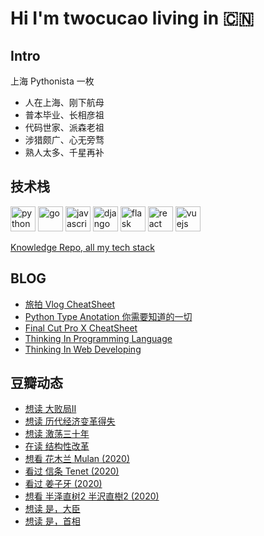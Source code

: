 # Hi I'm twocucao living in 🇨🇳

## Intro

上海 Pythonista 一枚

- 人在上海、刚下航母
- 普本毕业、长相彦祖
- 代码世家、派森老祖
- 涉猎颇广、心无旁骛
- 熟人太多、千星再补

## 技术栈

<p align="left">
<img src="https://devicons.github.io/devicon/devicon.git/icons/python/python-original.svg" alt="python" width="40" height="40"/>
<img src="https://devicons.github.io/devicon/devicon.git/icons/go/go-original.svg" alt="go" width="40" height="40"/>
<img src="https://devicons.github.io/devicon/devicon.git/icons/javascript/javascript-original.svg" alt="javascript" width="40" height="40"/>
<img src="https://devicons.github.io/devicon/devicon.git/icons/django/django-original.svg" alt="django" width="40" height="40"/>
<img src="https://www.vectorlogo.zone/logos/pocoo_flask/pocoo_flask-icon.svg" alt="flask" width="40" height="40"/>
<img src="https://devicons.github.io/devicon/devicon.git/icons/react/react-original-wordmark.svg" alt="react" width="40" height="40"/>
<img src="https://devicons.github.io/devicon/devicon.git/icons/vuejs/vuejs-original-wordmark.svg" alt="vuejs" width="40" height="40"/>
</p>

[Knowledge Repo, all my tech stack](https://github.com/twocucao/knowledge-repo)

## BLOG

<!-- BLOG-POST-LIST:START -->
- [旅拍 Vlog CheatSheet](http://twocucao.xyz/2018/12/23/VlogCheatSheet/)
- [Python Type Anotation 你需要知道的一切](http://twocucao.xyz/2018/12/10/PythonTypeAnotation/)
- [Final Cut Pro X CheatSheet](http://twocucao.xyz/2018/11/25/FinalCutProX/)
- [Thinking In Programming Language](http://twocucao.xyz/2018/09/17/ThinkingInProgrammingLanguage/)
- [Thinking In Web Developing](http://twocucao.xyz/2018/09/04/%E7%B3%BB%E7%BB%9F%E8%AE%BE%E8%AE%A1%E5%85%A5%E9%97%A8%E7%AC%94%E8%AE%B0/)
<!-- BLOG-POST-LIST:END -->

## 豆瓣动态

<!-- DOUBAN-ACTIVITIES:START -->
- [想读 大败局Ⅱ](https://www.douban.com/doubanapp/dispatch?uri=/status/3153037764/)
- [想读 历代经济变革得失](https://www.douban.com/doubanapp/dispatch?uri=/status/3153037722/)
- [想读 激荡三十年](https://www.douban.com/doubanapp/dispatch?uri=/status/3153037667/)
- [在读 结构性改革](https://www.douban.com/doubanapp/dispatch?uri=/status/3153036231/)
- [想看 花木兰 Mulan‎ (2020)](https://www.douban.com/doubanapp/dispatch?uri=/status/3133712489/)
- [看过 信条 Tenet‎ (2020)](https://www.douban.com/doubanapp/dispatch?uri=/status/3133712358/)
- [看过 姜子牙‎ (2020)](https://www.douban.com/doubanapp/dispatch?uri=/status/3133712168/)
- [想看 半泽直树2 半沢直樹2‎ (2020)](https://www.douban.com/doubanapp/dispatch?uri=/status/3123085475/)
- [想读 是，大臣](https://www.douban.com/doubanapp/dispatch?uri=/status/3082871316/)
- [想读 是，首相](https://www.douban.com/doubanapp/dispatch?uri=/status/3082870868/)
<!-- DOUBAN-ACTIVITIES:END -->
